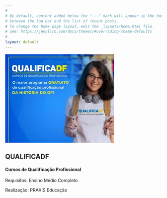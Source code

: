 ```yaml
---
#
# By default, content added below the "---" mark will appear in the home page
# between the top bar and the list of recent posts.
# To change the home page layout, edit the _layouts/home.html file.
# See: https://jekyllrb.com/docs/themes/#overriding-theme-defaults
#
layout: default
---
```

    
  
   
![QUALIFICADF](/assets/qualificadf.webp)    



## QUALIFICADF
#### Cursos de Qualificação Profissional 
Requisitos: Ensino Médio Completo
   
      
         
            
               
                  



Realização: PRAXIS Educação
